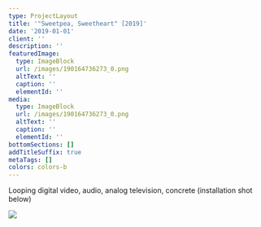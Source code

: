 ```yaml
---
type: ProjectLayout
title: '"Sweetpea, Sweetheart" [2019]'
date: '2019-01-01'
client: ''
description: ''
featuredImage:
  type: ImageBlock
  url: /images/190164736273_0.png
  altText: ''
  caption: ''
  elementId: ''
media:
  type: ImageBlock
  url: /images/190164736273_0.png
  altText: ''
  caption: ''
  elementId: ''
bottomSections: []
addTitleSuffix: true
metaTags: []
colors: colors-b
---
```

Looping digital video, audio, analog television, concrete (installation shot below)

![](/images/190164736273_1.jpg)
